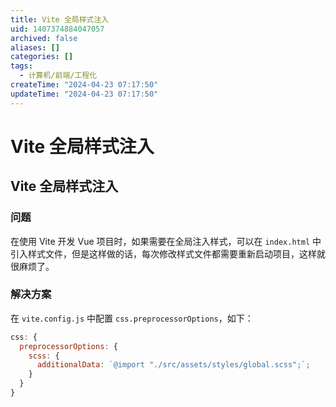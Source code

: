 ```yaml
---
title: Vite 全局样式注入
uid: 1407374884047057
archived: false
aliases: []
categories: []
tags:
  - 计算机/前端/工程化
createTime: "2024-04-23 07:17:50"
updateTime: "2024-04-23 07:17:50"
---
```


# Vite 全局样式注入

## Vite 全局样式注入

### 问题

在使用 Vite 开发 Vue 项目时，如果需要在全局注入样式，可以在 `index.html` 中引入样式文件，但是这样做的话，每次修改样式文件都需要重新启动项目，这样就很麻烦了。

### 解决方案

在 `vite.config.js` 中配置 `css.preprocessorOptions`，如下：

```js
css: {
  preprocessorOptions: {
    scss: {
      additionalData: `@import "./src/assets/styles/global.scss";`;
    }
  }
}
```
